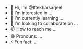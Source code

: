 - 👋 Hi, I’m @Iftekharsarjeel
- 👀 I’m interested in ...
- 🌱 I’m currently learning ...
- 💞️ I’m looking to collaborate on ...
- 📫 How to reach me ...
- 😄 Pronouns: ...
- ⚡ Fun fact: ...

<!---
Iftekharsarjeel/Iftekharsarjeel is a ✨ special ✨ repository because its `README.md` (this file) appears on your GitHub profile.
You can click the Preview link to take a look at your changes.
--->

